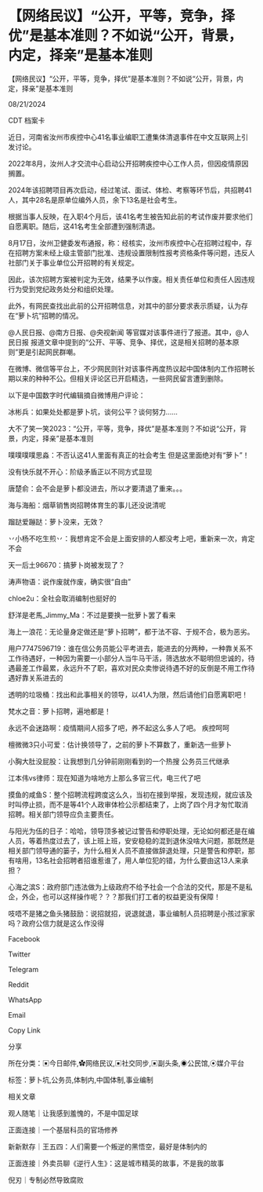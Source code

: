 # 【网络民议】“公开，平等，竞争，择优”是基本准则？不如说“公开，背景，内定，择亲”是基本准则

【网络民议】“公开，平等，竞争，择优”是基本准则？不如说“公开，背景，内定，择亲”是基本准则

08/21/2024

CDT 档案卡













近日，河南省汝州市疾控中心41名事业编职工遭集体清退事件在中文互联网上引发讨论。

2022年8月，汝州人才交流中心启动公开招聘疾控中心工作人员，但因疫情原因搁置。

2024年该招聘项目再次启动，经过笔试、面试、体检、考察等环节后，共招聘41人，其中28名是原单位编外人员，余下13名是社会考生。

根据当事人反映，在入职4个月后，该41名考生被告知此前的考试作废并要求他们自愿离职。随后，这41名考生全部遭到强制清退。

8月17日，汝州卫健委发布通报，称：经核实，汝州市疾控中心在招聘过程中，存在招聘方案未经上级主管部门批准、违规设置限制性报考资格条件等问题，违反人社部门关于事业单位公开招聘的有关规定。

因此，该次招聘方案被判定为无效，结果予以作废。相关责任单位和责任人因违规行为受到党纪政务处分和组织处理。

此外，有网民查找出此前的公开招聘信息，对其中的部分要求表示质疑，认为存在“萝卜坑”招聘的情况。

@人民日报、@南方日报、@央视新闻 等官媒对该事件进行了报道。其中，@人民日报 报道文章中提到的“公开、平等、竞争、择优，这是相关招聘的基本原则”更是引起网民群嘲。

在微博、微信等平台上，不少网民则针对该事件再度热议起中国体制内工作招聘长期以来的种种不公。但相关评论区已开启精选，一些网民留言遭到删除。

以下是中国数字时代编辑摘自微博用户评论：

冰彬兵：如果处处都是萝卜坑，谈何公平？谈何努力……

大不了笑一笑2023：“公开，平等，竞争，择优”是基本准则？不如说“公开，背景，内定，择亲”是基本准则

噗噗噗噗思淼：不否认这41人里面有真正的社会考生 但是这里面绝对有“萝卜”！

没有快乐就不开心：阶级矛盾正以不同方式显现

唐楚俞：会不会是萝卜都没进去，所以才要清退了重来。。。

海与海船：烟草销售岗招聘体育生的事儿还没说清呢

蹓跶爱蹦跶：萝卜没来，无效？

丷小杨不吃生煎丷：我想肯定不会是上面安排的人都没考上吧，重新来一次，肯定不会

天一后土96670：搞萝卜岗被发现了？

涛声物语：说作废就作废，确实很“自由”

chloe2u：全社会取消编制也挺好的

舒洋是老馬_Jimmy_Ma：不过是要换一批萝卜罢了看来

海上一浪花：无论量身定做还是“萝卜招聘”，都于法不容、于规不合，极为恶劣。

用户7747596719：谁在信公务员能公平考进去，能进去的分两种，一种靠关系不工作待遇好，一种因为需要一小部分人当牛马干活，筛选放水不聪明但忠诚的，待遇最差工作最累，永远升不了职，喜欢对民众卖惨说待遇不好的反倒是不用工作待遇好靠关系进去的

透明的垃圾桶：找出和此事相关的领导，以41人为限，然后请他们自愿离职吧！

梵水之音：萝卜招聘，遍地都是！

永远不会迷路啊：疫情期间人招多了吧，养不起这么多人了吧。 疾控呵呵

檀微微3只小可爱：估计换领导了，之前的萝卜不算数了，重新选一些萝卜

小胸大肚没屁股：让我想到几分钟前刚刚看到的一个热搜 公务员三代继承

江本伟vs律师：现在知道为啥地方上那么多官三代，电三代了吧

摸鱼的咸鱼S：整个招聘流程跨度这么久，当初在接到举报，发现违规，就应该及时叫停止损，而不是等41个人政审体检公示都结束了，上岗了四个月才匆忙取消招聘。相关部门领导应负主要责任。

与阳光为伍的日子：哈哈，领导顶多被记过警告和停职处理，无论如何都还是在编人员，等着热度过去了，该上班上班，安安稳稳的混到退休没啥大问题，那既然是相关部门领导通的篓子，为什么相关人员不直接做辞退处理，只是警告和停职，那有啥用，13名社会招聘者招谁惹谁了，用人单位犯的错，为什么要由这13人来承担？

心海之滨S：政府部门违法做为上级政府不给予社会一个合法的交代，那是不是私企，外企，也可以这样操作呢？？？那我们打工者的权益更没有保障！

吱唔不是猪之鱼头猪鼓励：说招就招，说退就退，事业编制人员招聘是小孩过家家吗？政府公信力就是这么作没得

Facebook

Twitter

Telegram

Reddit

WhatsApp

Email

Copy Link

分享

所在分类：▣今日邮件,✿网络民议,▣社交同步,▣副头条,◉公民馆,⦿媒介平台

标签：萝卜坑,公务员,体制内,中国体制,事业编制

相关文章

观人随笔｜让我感到羞愧的，不是中国足球

正面连接｜一个基层科员的官场修养

新新默存｜王五四：人们需要一个叛逆的黑悟空，最好是体制内的

正面连接｜外卖员聊《逆行人生》：这是城市精英的故事，不是我的故事

倪刃｜专制必然导致腐败